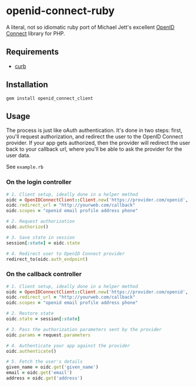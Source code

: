 # openid-connect-ruby

A literal, not so idiomatic ruby port of Michael Jett's excellent [OpenID Connect](https://github.com/jumbojett/OpenID-Connect-PHP) library for PHP.

## Requirements
- [curb](https://github.com/taf2/curb)

## Installation
```
gem install openid_connect_client
```

## Usage
The process is just like oAuth authentication. It's done in two steps: first, you'll request authorization, and redirect the user to the OpenID Connect provider. If your app gets authorized, then the provider will redirect the user back to your callback url, where you'll be able to ask the provider for the user data.

See `example.rb`

### On the login controller
```ruby
# 1. Client setup, ideally done in a helper method
oidc = OpenIDConnectClient::Client.new('https://provider.com/openid', 'CLIENT_ID', 'SECRET')
oidc.redirect_url = "http://yourweb.com/callback"
oidc.scopes = "openid email profile address phone"

# 2. Request authorization
oidc.authorize()

# 3. Save state in session        
session[:state] = oidc.state

# 4. Redirect user to OpenID Connect provider
redirect_to(oidc.auth_endpoint)
```

### On the callback controller
```ruby
# 1. Client setup, ideally done in a helper method
oidc = OpenIDConnectClient::Client.new('https://provider.com/openid', 'CLIENT_ID', 'SECRET')
oidc.redirect_url = "http://yourweb.com/callback"
oidc.scopes = "openid email profile address phone"

# 2. Restore state
oidc.state = session[:state]

# 3. Pass the authorization parameters sent by the provider
oidc.params = request.parameters

# 4. Authenticate your app against the provider
oidc.authenticate()

# 5. Fetch the user's details     
given_name = oidc.get('given_name')
email = oidc.get('email')
address = oidc.get('address')
```
